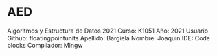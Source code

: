 # AED
Algoritmos y Estructura de Datos 2021
Curso: K1051 
Año: 2021 
Usuario Github: floatingpointunits
Apellido: Bargiela 
Nombre: Joaquín 
IDE: Code blocks 
Compilador: Mingw
